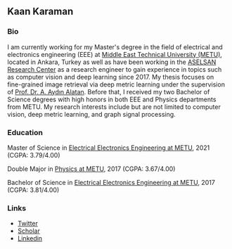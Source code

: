## Kaan Karaman

### Bio
I am currently working for my Master's degree in the field of electrical and electronics engineering (EEE) at [Middle East Technical University (METU)](https://www.metu.edu.tr/), located in Ankara, Turkey as well as have been working in the [ASELSAN](https://www.aselsan.com.tr/) [Research Center](https://www.youtube.com/watch?v=PSfxlxbzGqc&ab_channel=AselsanTV) as a research engineer to gain experience in topics such as computer vision and deep learning since 2017. My thesis focuses on fine-grained image retrieval via deep metric learning under the supervision of [Prof. Dr. A. Aydın Alatan](https://eee.metu.edu.tr/personel/aydin-alatan). Before that, I received my two Bachelor of Science degrees with high honors in both EEE and Physics departments from METU. My research interests include but are not limited to computer vision, deep metric learning, and graph signal processing. 

### Education
Master of Science in [Electrical Electronics Engineering at METU](http://eee.metu.edu.tr/), 2021 
(CGPA: 3.79/4.00)

Double Major in [Physics at METU](http://www.physics.metu.edu.tr/), 2017 
(CGPA: 3.67/4.00)

Bachelor of Science in [Electrical Electronics Engineering at METU](http://eee.metu.edu.tr/), 2017 
(CGPA: 3.81/4.00)

### Links
- [Twitter](https://twitter.com/_KaanKaraman)
- [Scholar](https://scholar.google.com.tr/citations?user=YRAqNuMAAAAJ&hl=en)
- [Linkedin](https://www.linkedin.com/in/kaan-karaman/)
